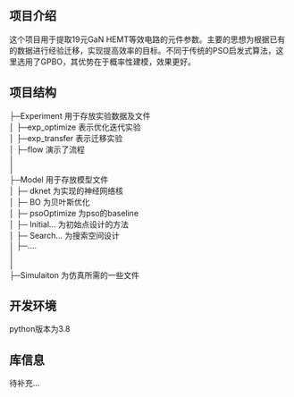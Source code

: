 ## 项目介绍
这个项目用于提取19元GaN HEMT等效电路的元件参数。主要的思想为根据已有的数据进行经验迁移，实现提高效率的目标。不同于传统的PSO启发式算法，这里选用了GPBO，其优势在于概率性建模，效果更好。
## 项目结构
├─Experiment 用于存放实验数据及文件<br/>
│    ├─exp_optimize 表示优化迭代实验<br/>
│    ├─exp_transfer 表示迁移实验<br/>
│    ├─flow 演示了流程<br/>
│<br/>
│<br/>
├─Model 用于存放模型文件<br/>
│    ├─ dknet 为实现的神经网络核<br/>
│    ├─ BO 为贝叶斯优化<br/>
│    ├─ psoOptimize 为pso的baseline<br/>
│    ├─ Initial... 为初始点设计的方法<br/>
│    ├─ Search... 为搜索空间设计<br/>
│    ├─....<br/>
│<br/>
│<br/>
├─Simulaiton 为仿真所需的一些文件<br/>

## 开发环境
python版本为3.8
## 库信息
待补充...
